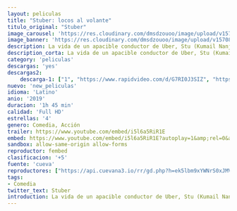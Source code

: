 ```yaml
---
layout: peliculas
title: "Stuber: locos al volante"
titulo_original: "Stuber"
image_carousel: 'https://res.cloudinary.com/dmsdzouoo/image/upload/v1570846167/stuber-min_nfkeyn.jpg'
image_banner: 'https://res.cloudinary.com/dmsdzouoo/image/upload/v1570846159/__5ca7f106a1842-min_cqj6ci.jpg'
description: La vida de un apacible conductor de Uber, Stu (Kumail Nanjiani), cambia repentinamente cuando se sube a su vehículo un pasajero (Dave Bautista) que resulta ser un policía que sigue la pista a un brutal asesino. Stu se ve obligado a luchar por salvar la vida, protagonizando una misión en la que nunca pidió participar, y cuyo principal objetivo tiene claro desde que descubre lo que está sucediendo, obtener las cinco estrellas de calificación en este movido viaje.
description_corta: La vida de un apacible conductor de Uber, Stu (Kumail Nanjiani), cambia repentinamente cuando se sube a su vehículo un pasajero (Dave Bautista) que resulta ser un policía que sigue la pista a un brutal asesino. Stu se ve obligado a luchar por salvar la
category: 'peliculas'
descargas: 'yes'
descargas2:
    descarga-1: ["1", "https://www.rapidvideo.com/d/G7RI0J3SIZ", "https://www.google.com/s2/favicons?domain=openload.co","OpenLoad","https://res.cloudinary.com/imbriitneysam/image/upload/v1541473684/mexico.png", "Latino", "TS-Screener"]
nuevo: 'new_peliculas'
idioma: 'Latino'
anio: '2019'
duracion: '1h 45 min'
calidad: 'Full HD'
estrellas: '4'
genero: Comedia, Acción
trailer: https://www.youtube.com/embed/i5l6a5RiR1E
embed: https://www.youtube.com/embed/i5l6a5RiR1E?autoplay=1&amp;rel=0&amp;hd=1&border=0&wmode=opaque&enablejsapi=1&modestbranding=1&controls=1&showinfo=0
sandbox: allow-same-origin allow-forms
reproductor: fembed
clasificacion: '+5'
fuente: 'cueva'
reproductores: ["https://api.cuevana3.io/rr/gd.php?h=ek5lbm9xYWNrS0xJMVp5b21KREk0dFBLbjVkaHhkRGdrOG1jbnBpUnhhS1Z5Mk9BbTVXcTdieklaR2hzcVpXNnZOQ2Jlb3VWdE1HbGxZZUZlc20ydGRXU3FadVkyUT09"]
tags:
- Comedia
twitter_text: Stuber
introduction: La vida de un apacible conductor de Uber, Stu (Kumail Nanjiani), cambia repentinamente cuando se sube a su vehículo un pasajero (Dave Bautista) que resulta ser un policía que sigue la pista a un brutal asesino. Stu se ve obligado a luchar por salvar la
---
```












